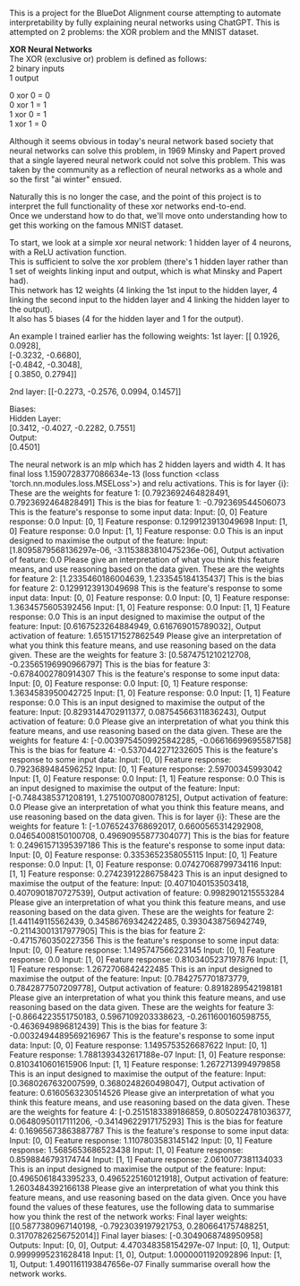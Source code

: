 This is a project for the BlueDot Alignment course attempting to automate interpretability by fully explaining neural networks using ChatGPT.
This is attempted on 2 problems: the XOR problem and the MNIST dataset.

**XOR Neural Networks**  
The XOR (exclusive or) problem is defined as follows:  
2 binary inputs   
1 output  

0 xor 0 = 0  
0 xor 1 = 1  
1 xor 0 = 1  
1 xor 1 = 0  

Although it seems obvious in today's neural network based society that neural networks can solve this problem, in 1969 Minsky and Papert proved that a single layered neural network could not solve this problem. This was taken by the community as a reflection of neural networks as a whole and so the first "ai winter" ensued. 

Naturally this is no longer the case, and the point of this project is to interpret the full functionality of these xor networks end-to-end.  
Once we understand how to do that, we'll move onto understanding how to get this working on the famous MNIST dataset.  

To start, we look at a simple xor neural network: 1 hidden layer of 4 neurons, with a ReLU activation function.  
This is sufficient to solve the xor problem (there's 1 hidden layer rather than 1 set of weights linking input and output, which is what Minsky and Papert had).  
This network has 12 weights (4 linking the 1st input to the hidden layer, 4 linking the second input to the hidden layer and 4 linking the hidden layer to the output).   
It also has 5 biases (4 for the hidden layer and 1 for the output).  

An example I trained earlier has the following weights:
1st layer:
[[ 0.1926,  0.0928],  
[-0.3232, -0.6680],  
[-0.4842, -0.3048],  
[ 0.3850,  0.2794]]  

 2nd layer:
[[-0.2273, -0.2576,  0.0994,  0.1457]]  

 Biases:  
 Hidden Layer:  
 [0.3412, -0.4027, -0.2282,  0.7551]  
 Output:  
 [0.4501]  

The neural network is an mlp which has 2 hidden layers and width 4. It has final loss 1.1590728377086634e-13 (loss function <class 'torch.nn.modules.loss.MSELoss'>) and relu activations.
This is for layer {i}:
 These are the weights for feature 1:
 [0.7923692464828491, 0.7923692464828491]
 This is the bias for feature 1:
 -0.792369544506073
 This is the feature's response to some input data:
 Input: [0, 0]
 Feature response: 0.0
 Input: [0, 1]
 Feature response: 0.1299123913049698
 Input: [1, 0]
 Feature response: 0.0
 Input: [1, 1]
 Feature response: 0.0
 This is an input designed to maximise the output of the feature:
 Input: [1.8095879568136297e-06, -3.1153883810475236e-06], Output activation of feature: 0.0
 Please give an interpretation of what you think this feature means, and use reasoning based on the data given.
 These are the weights for feature 2:
 [1.2335460186004639, 1.233545184135437]
 This is the bias for feature 2:
 0.1299123913049698
 This is the feature's response to some input data:
 Input: [0, 0]
 Feature response: 0.0
 Input: [0, 1]
 Feature response: 1.3634575605392456
 Input: [1, 0]
 Feature response: 0.0
 Input: [1, 1]
 Feature response: 0.0
 This is an input designed to maximise the output of the feature:
 Input: [0.6167523264884949, 0.616769015789032], Output activation of feature: 1.6515171527862549
 Please give an interpretation of what you think this feature means, and use reasoning based on the data given.
 These are the weights for feature 3:
 [0.5874751210212708, -0.23565196990966797]
 This is the bias for feature 3:
 -0.6784002780914307
 This is the feature's response to some input data:
 Input: [0, 0]
 Feature response: 0.0
 Input: [0, 1]
 Feature response: 1.3634583950042725
 Input: [1, 0]
 Feature response: 0.0
 Input: [1, 1]
 Feature response: 0.0
 This is an input designed to maximise the output of the feature:
 Input: [0.8293144702911377, 0.08754566311836243], Output activation of feature: 0.0
 Please give an interpretation of what you think this feature means, and use reasoning based on the data given.
 These are the weights for feature 4:
 [-0.0039754509925842285, -0.06616699695587158]
 This is the bias for feature 4:
 -0.5370442271232605
 This is the feature's response to some input data:
 Input: [0, 0]
 Feature response: 0.7923689484596252
 Input: [0, 1]
 Feature response: 2.59700345993042
 Input: [1, 0]
 Feature response: 0.0
 Input: [1, 1]
 Feature response: 0.0
 This is an input designed to maximise the output of the feature:
 Input: [-0.7484385371208191, 1.2751007080078125], Output activation of feature: 0.0
 Please give an interpretation of what you think this feature means, and use reasoning based on the data given.
This is for layer {i}:
 These are the weights for feature 1:
 [-1.0765243768692017, 0.6600565314292908, 0.04654008150100708, 0.49690955877304077]
 This is the bias for feature 1:
 0.24961571395397186
 This is the feature's response to some input data:
 Input: [0, 0]
 Feature response: 0.3353652358055115
 Input: [0, 1]
 Feature response: 0.0
 Input: [1, 0]
 Feature response: 0.07427068799734116
 Input: [1, 1]
 Feature response: 0.27423912286758423
 This is an input designed to maximise the output of the feature:
 Input: [0.4071040153503418, 0.4070901870727539], Output activation of feature: 0.9982901215553284
 Please give an interpretation of what you think this feature means, and use reasoning based on the data given.
 These are the weights for feature 2:
 [1.441149115562439, 0.34586769342422485, 0.3930438756942749, -0.21143001317977905]
 This is the bias for feature 2:
 -0.4715760350227356
 This is the feature's response to some input data:
 Input: [0, 0]
 Feature response: 1.1495747566223145
 Input: [0, 1]
 Feature response: 0.0
 Input: [1, 0]
 Feature response: 0.8103405237197876
 Input: [1, 1]
 Feature response: 1.2672706842422485
 This is an input designed to maximise the output of the feature:
 Input: [0.7842757701873779, 0.7842877507209778], Output activation of feature: 0.8918289542198181
 Please give an interpretation of what you think this feature means, and use reasoning based on the data given.
 These are the weights for feature 3:
 [-0.8664223551750183, 0.5967109203338623, -0.2611600160598755, -0.4636949896812439]
 This is the bias for feature 3:
 -0.0032494489569216967
 This is the feature's response to some input data:
 Input: [0, 0]
 Feature response: 1.1495753526687622
 Input: [0, 1]
 Feature response: 1.7881393432617188e-07
 Input: [1, 0]
 Feature response: 0.8103410601615906
 Input: [1, 1]
 Feature response: 1.2672713994979858
 This is an input designed to maximise the output of the feature:
 Input: [0.3680267632007599, 0.3680248260498047], Output activation of feature: 0.6160563230514526
 Please give an interpretation of what you think this feature means, and use reasoning based on the data given.
 These are the weights for feature 4:
 [-0.2515183389186859, 0.8050224781036377, 0.06480950117111206, -0.34149622917175293]
 This is the bias for feature 4:
 0.16965673863887787
 This is the feature's response to some input data:
 Input: [0, 0]
 Feature response: 1.1107803583145142
 Input: [0, 1]
 Feature response: 1.5685653686523438
 Input: [1, 0]
 Feature response: 0.8598846793174744
 Input: [1, 1]
 Feature response: 2.0610077381134033
 This is an input designed to maximise the output of the feature:
 Input: [0.4965061843395233, 0.4965225160121918], Output activation of feature: 1.2603484392166138
 Please give an interpretation of what you think this feature means, and use reasoning based on the data given.
 Once you have found the values of these features, use the following data to summarise how you think the rest of the network works:
 Final layer weights: [[0.5877380967140198, -0.7923039197921753, 0.2806641757488251, 0.31707826256752014]]
 Final layer biases: [-0.3049068748950958]
 Outputs:
Input: [0, 0], Output: 4.470348358154297e-07
Input: [0, 1], Output: 0.9999995231628418
Input: [1, 0], Output: 1.0000001192092896
Input: [1, 1], Output: 1.4901161193847656e-07
 Finally summarise overall how the network works.
